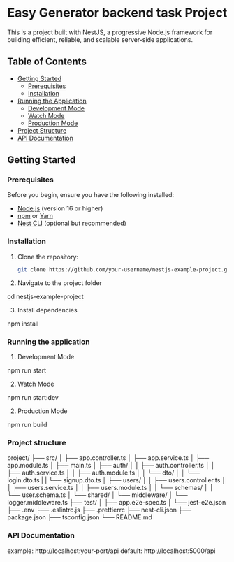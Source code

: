 # Easy Generator backend task Project

This is a project built with NestJS, a progressive Node.js framework for building efficient, reliable, and scalable server-side applications.

## Table of Contents

- [Getting Started](#getting-started)
  - [Prerequisites](#prerequisites)
  - [Installation](#installation)
- [Running the Application](#running-the-application)
  - [Development Mode](#development-mode)
  - [Watch Mode](#watch-mode)
  - [Production Mode](#production-mode)
- [Project Structure](#project-structure)
- [API Documentation](#api-documentation)

## Getting Started

### Prerequisites

Before you begin, ensure you have the following installed:

- [Node.js](https://nodejs.org/) (version 16 or higher)
- [npm](https://www.npmjs.com/) or [Yarn](https://yarnpkg.com/)
- [Nest CLI](https://docs.nestjs.com/cli/overview) (optional but recommended)

### Installation

1. Clone the repository:

   ```bash
   git clone https://github.com/your-username/nestjs-example-project.git

2. Navigate to the project folder

  cd nestjs-example-project

3. Install dependencies

  npm install



### Running the application

1. Development Mode

  npm run start

2. Watch Mode

  npm run start:dev

2. Production Mode

  npm run build

### Project structure
project/
├── src/
│   ├── app.controller.ts
│   ├── app.service.ts
│   ├── app.module.ts
│   ├── main.ts
│   ├── auth/
│   │   ├── auth.controller.ts
│   │   ├── auth.service.ts
│   │   ├── auth.module.ts
│   │   └── dto/
│   │         └── login.dto.ts
|   |         └── signup.dto.ts
│   ├── users/
│   │   ├── users.controller.ts
│   │   ├── users.service.ts
│   │   ├── users.module.ts
│   │   └── schemas/
│   │         └── user.schema.ts
│   └── shared/
│       └── middleware/
│           └── logger.middleware.ts
├── test/
│   ├── app.e2e-spec.ts
│   └── jest-e2e.json
├── .env
├── .eslintrc.js
├── .prettierrc
├── nest-cli.json
├── package.json
├── tsconfig.json
└── README.md

### API Documentation

example: http://localhost:your-port/api
default: http://localhost:5000/api